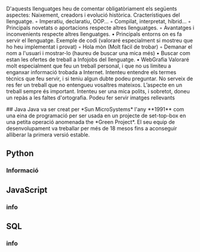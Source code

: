 D'aquests llenguatges heu de comentar obligatòriament els següents aspectes:
Naixement, creadors i evolució històrica.
Cracterístiques del llenguatge.
◦ Imperatiu, declaratiu, OOP...
◦ Compilat, interpretat, híbrid...
◦ Principals novetats o aportacions respecte altres llenguatges.
◦ Avantatges i inconvenients respecte altres llenguatges.
• Principals entorns on es fa servir el llenguatge. 
Exemple de codi (valoraré especialment si mostreu que ho heu implementat i
provat)
◦ Hola mòn (Molt fàcil de trobar)
◦ Demanar el nom a l'usuari i mostrar-lo (haureu de buscar una mica més)
• Buscar com estan les ofertes de treball a Infojobs del llenguatge.
• WebGrafia
Valoraré molt especialment que feu un treball personal, i que no us limiteu a
enganxar informació trobada a Internet.
Intenteu entendre els termes tècnics que feu servir, i si teniu algun dubte podeu
preguntar.
No serveix de res fer un treball que no entengueu vosaltres mateixos.
L’aspecte en un treball sempre és important.
Intenteu ser una mica polits, i sobretot, doneu un repàs a les faltes d'ortografia.
Podeu fer servir imatges rellevants

<div class=text-justify>
## Java
Java va ser creat per *Sun MicroSystems* l'any **1991** com una eina de programació per ser usada en un projecte de set-top-box en una petita operació anomenada the *Green Project*. El seu equip de desenvolupament va treballar per més de 18 mesos fins a aconseguir alliberar la primera versió estable.

## Python
### Informació 
## JavaScript
### info
## SQL
### info
<div>

